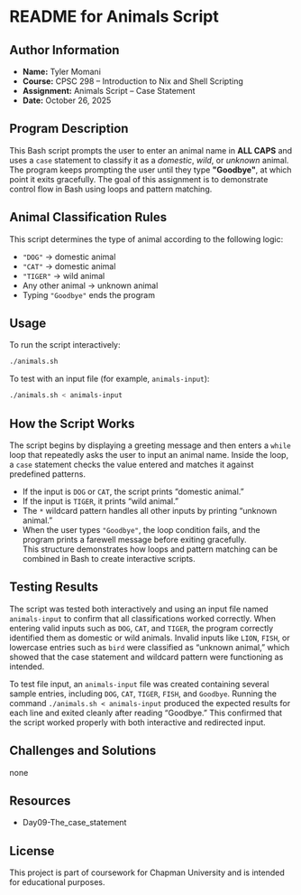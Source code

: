 # README for Animals Script

## Author Information
- **Name:** Tyler Momani  
- **Course:** CPSC 298 – Introduction to Nix and Shell Scripting  
- **Assignment:** Animals Script – Case Statement  
- **Date:** October 26, 2025  

## Program Description
This Bash script prompts the user to enter an animal name in **ALL CAPS** and uses a `case` statement to classify it as a *domestic*, *wild*, or *unknown* animal. The program keeps prompting the user until they type **"Goodbye"**, at which point it exits gracefully. The goal of this assignment is to demonstrate control flow in Bash using loops and pattern matching.

## Animal Classification Rules
This script determines the type of animal according to the following logic:
- `"DOG"` → domestic animal  
- `"CAT"` → domestic animal  
- `"TIGER"` → wild animal  
- Any other animal → unknown animal  
- Typing `"Goodbye"` ends the program  

## Usage
To run the script interactively:
```bash
./animals.sh
```

To test with an input file (for example, `animals-input`):
```bash
./animals.sh < animals-input
```
## How the Script Works
The script begins by displaying a greeting message and then enters a `while` loop that repeatedly asks the user to input an animal name. Inside the loop, a `case` statement checks the value entered and matches it against predefined patterns.  
- If the input is `DOG` or `CAT`, the script prints “domestic animal.”  
- If the input is `TIGER`, it prints “wild animal.”  
- The `*` wildcard pattern handles all other inputs by printing “unknown animal.”  
- When the user types `"Goodbye"`, the loop condition fails, and the program prints a farewell message before exiting gracefully.  
This structure demonstrates how loops and pattern matching can be combined in Bash to create interactive scripts.


## Testing Results
The script was tested both interactively and using an input file named `animals-input` to confirm that all classifications worked correctly. When entering valid inputs such as `DOG`, `CAT`, and `TIGER`, the program correctly identified them as domestic or wild animals. Invalid inputs like `LION`, `FISH`, or lowercase entries such as `bird` were classified as “unknown animal,” which showed that the case statement and wildcard pattern were functioning as intended.

To test file input, an `animals-input` file was created containing several sample entries, including `DOG`, `CAT`, `TIGER`, `FISH`, and `Goodbye`. Running the command `./animals.sh < animals-input` produced the expected results for each line and exited cleanly after reading “Goodbye.” This confirmed that the script worked properly with both interactive and redirected input.


## Challenges and Solutions
none
## Resources
 -  Day09-The_case_statement
## License
This project is part of coursework for Chapman University and is intended for educational purposes.
